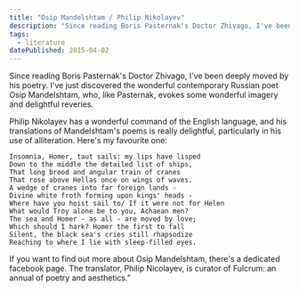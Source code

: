 ```yaml
---
title: "Osip Mandelshtam / Philip Nikolayev"
description: "Since reading Boris Pasternak's Doctor Zhivago, I've been deeply moved by his poetry. I've just discovered the wonderful contemporary Russian poet Osip Mandelshtam, who, like Pasternak, evokes some wonderful imagery and delightful reveries."
tags: 
  - literature
datePublished: 2015-04-02
---
```

Since reading Boris Pasternak's Doctor Zhivago, I've been deeply moved by his poetry. I've just discovered the wonderful contemporary Russian poet Osip Mandelshtam, who, like Pasternak, evokes some wonderful imagery and delightful reveries.

Philip Nikolayev has a wonderful command of the English language, and his translations of Mandelshtam's poems is really delightful, particularly in his use of alliteration. Here's my favourite one:

```poetry
Insomnia, Homer, taut sails: my lips have lisped
Down to the middle the detailed list of ships,
That long brood and angular train of cranes
That rose above Hellas once on wings of waves.
A wedge of cranes into far foreign lands -
Divine white froth forming upon kings' heads -
Where have you hoist sail to/ If it were not for Helen
What would Troy alone be to you, Achaean men?
The sea and Homer - as all - are moved by love;
Which should I hark? Homer the first to fall
Silent, the black sea's cries still rhapsodize
Reaching to where I lie with sleep-filled eyes.
```

If you want to find out more about Osip Mandelshtam, there's a dedicated facebook page. The translator, Philip Nicolayev, is curator of Fulcrum: an annual of poetry and aesthetics."